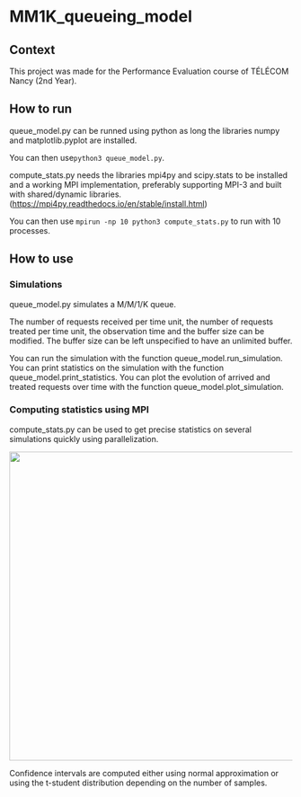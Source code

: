 # MM1K_queueing_model
## Context
This project was made for the Performance Evaluation course of TÉLÉCOM Nancy (2nd Year).

## How to run
queue_model.py can be runned using python as long the libraries numpy and matplotlib.pyplot are installed.

You can then use```python3 queue_model.py```.

compute_stats.py needs the libraries mpi4py and scipy.stats to be installed and a working MPI implementation, preferably supporting MPI-3 and built with shared/dynamic libraries. (https://mpi4py.readthedocs.io/en/stable/install.html)

You can then use ```mpirun -np 10 python3 compute_stats.py``` to run with 10 processes.

## How to use
### Simulations
queue_model.py simulates a M/M/1/K queue.


The number of requests received per time unit, the number of requests treated per time unit, the observation time and the buffer size can be modified. The buffer size can be left unspecified to have an unlimited buffer.


You can run the simulation with the function queue_model.run_simulation.
You can print statistics on the simulation with the function queue_model.print_statistics.
You can plot the evolution of arrived and treated requests over time with the function queue_model.plot_simulation.

### Computing statistics using MPI
compute_stats.py can be used to get precise statistics on several simulations quickly using parallelization.

<img src="https://github.com/BigBaz54/MM1K_queueing_model/assets/96493391/bfe272ca-1006-4f32-9c57-d7840d0219bc.png" width="1000" height="550">

Confidence intervals are computed either using normal approximation or using the t-student distribution depending on the number of samples.
